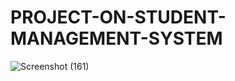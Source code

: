 # PROJECT-ON-STUDENT-MANAGEMENT-SYSTEM
![Screenshot (161)](https://user-images.githubusercontent.com/66914177/110476374-eca62e00-8107-11eb-9da6-563715a3e4d9.jpeg)
